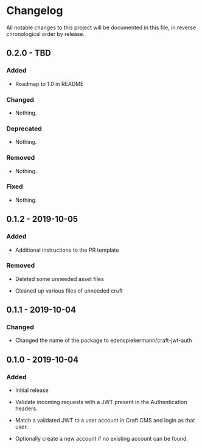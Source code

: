 # Changelog

All notable changes to this project will be documented in this file, in reverse chronological order by release.

## 0.2.0 - TBD

### Added

- Roadmap to 1.0 in README

### Changed

- Nothing.

### Deprecated

- Nothing.

### Removed

- Nothing.

### Fixed

- Nothing.

## 0.1.2 - 2019-10-05

### Added

- Additional instructions to the PR template

### Removed

- Deleted some unneeded asset files

- Cleaned up various files of unneeded cruft

## 0.1.1 - 2019-10-04

### Changed

- Changed the name of the package to edenspiekermann/craft-jwt-auth

## 0.1.0 - 2019-10-04

### Added

- Initial release

- Validate incoming requests with a JWT present in the Authentication headers.

- Match a validated JWT to a user account in Craft CMS and login as that user.

- Optionally create a new account if no existing account can be found.
